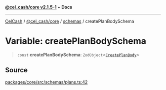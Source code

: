 [**@cel_cash/core v2.1.5-1**](../../README.md) • **Docs**

***

[CelCash](../../../../README.md) / [@cel\_cash/core](../../README.md) / [schemas](../README.md) / createPlanBodySchema

# Variable: createPlanBodySchema

> `const` **createPlanBodySchema**: `ZodObject`\<[`CreatePlanBody`](../../index/type-aliases/CreatePlanBody.md)\>

## Source

[packages/core/src/schemas/plans.ts:42](https://github.com/Pyxlab/celcash/blob/9dbc7013720b05f34ded33140fbf1d827b403eea/packages/core/src/schemas/plans.ts#L42)

